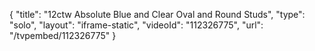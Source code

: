 {
    "title": "12ctw Absolute Blue and Clear Oval and Round Studs",
    "type": "solo",
    "layout": "iframe-static",
    "videoId": "112326775",
    "url": "\/tvpembed\/112326775"
}